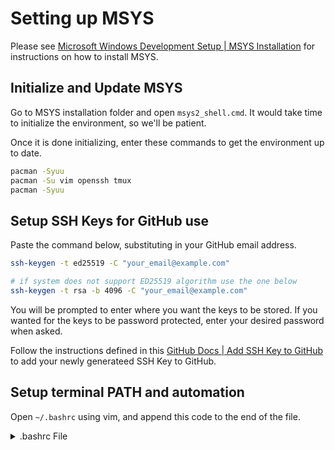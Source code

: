 # Setting up MSYS

Please see [Microsoft Windows Development Setup | MSYS Installation](./Windows%20Development%20Environment.md#msys2-installation) for instructions on how to install MSYS.

## Initialize and Update MSYS

Go to MSYS installation folder and open `msys2_shell.cmd`. It would take time to initialize the environment, so we'll be patient.

Once it is done initializing, enter these commands to get the environment up to date.

```bash
pacman -Syuu
pacman -Su vim openssh tmux
pacman -Syuu
```

## Setup SSH Keys for GitHub use

Paste the command below, substituting in your GitHub email address.

```bash
ssh-keygen -t ed25519 -C "your_email@example.com"

# if system does not support ED25519 algorithm use the one below
ssh-keygen -t rsa -b 4096 -C "your_email@example.com"
```

You will be prompted to enter where you want the keys to be stored. If you wanted for the keys to be password protected, enter your desired password when asked.

Follow the instructions defined in this [GitHub Docs | Add SSH Key to GitHub](https://docs.github.com/en/authentication/connecting-to-github-with-ssh/adding-a-new-ssh-key-to-your-github-account) to add your newly generateed SSH Key to GitHub.

## Setup terminal PATH and automation

Open `~/.bashrc` using vim, and append this code to the end of the file.

<details>
    <summary>.bashrc File</summary>

```bash
# This is the .bashrc file for the msys distro

export PATH=$PATH:/c/sw/git/bin:/c/sw/nvim-win64/bin:/c/sw/mingw/bin:/c/sw/python:/c/sw/nodejs:/c/sw/rust/cargo/bin

# gcc setup
x_meow=/c/sw/mingw/include:/c/sw/mingw/include/freetype2
if [ -z $C_INCLUDE_PATH ]; then
    export C_INCLUDE_PATH=$x_meow
else
    export C_INCLUDE_PATH=$x_meow:$C_INCLUDE_PATH
fi

if [ -z $CPLUS_INCLUDE_PATH ]; then
    export CPLUS_INCLUDE_PATH=$x_meow
else
    export CPLUS_INCLUDE_PATH=$x_meow:$CPLUS_INCLUDE_PATH
fi

# nvim setup
export XDG_CONFIG_HOME=~/.config

# rust setup
export RUSTUP_HOME=/c/sw/rust/rustup
export CARGO_HOME=/c/sw/rust/cargo
export RUST_PATH=/c/sw/rust/cargo/bin

# setup ssh-agent and prevent multiple instance
env=~/.ssh/agent.env

agent_load_env () { test -f "$env" && . "$env" >| /dev/null ; }

agent_start () {
    (umask 077; ssh-agent >| "$env")
    . "$env" >| /dev/null ; }

agent_load_env

registerSSH () {
    # agent_run_state: 0=agent running w/ key; 1=agent w/o key; 2=agent not running
    agent_run_state=$(ssh-add -l >| /dev/null 2>&1; echo $?)

    if [ ! "$SSH_AUTH_SOCK" ] || [ $agent_run_state = 2 ]; then
        agent_start
        ssh-add -t 600 ~/.ssh/rsa
    elif [ "$SSH_AUTH_SOCK" ] && [ $agent_run_state = 1 ]; then
        ssh-add -t 600 ~/.ssh/rsa
    else
        echo 'SSH KEYS VALID'
    fi
}

registerSSH

unset env
unset x_meow
```
</details>

